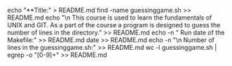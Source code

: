 echo "**Title:" > README.md
find -name guessinggame.sh >> README.md
echo "\n This course is used to learn the fundamentals of UNIX and GIT. As a part of the course a program is designed to guess the number of lines in the directory." >> README.md
echo -n " Run date of the Makefile:" >> README.md
date >> README.md
echo -n "\n Number of lines in the guessinggame.sh:" >> README.md
wc -l guessinggame.sh | egrep -o "[0-9]+" >> README.md
